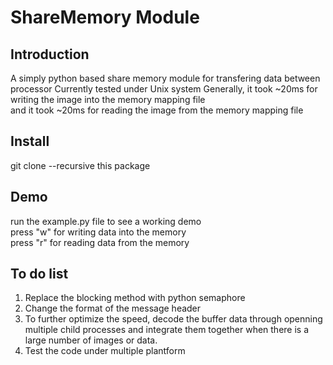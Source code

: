 # ShareMemory Module
## Introduction <br />
A simply python based share memory module for transfering data between processor
Currently tested under Unix system
Generally, it took ~20ms for writing the image into the memory mapping file<br />
and it took ~20ms for reading the image from the memory mapping file <br />
## Install <br /> 
git clone --recursive this package
## Demo <br />
run the example.py file to see a working demo <br />
press "w" for writing data into the memory <br />
press "r" for reading data from the memory<br />
## To do list <br />
1. Replace the blocking method with python semaphore <br />
2. Change the format of the message header <br />
3. To further optimize the speed, decode the buffer data through openning multiple child processes and integrate them together when there is a large number of images or data. <br />
4. Test the code under multiple plantform <br />

